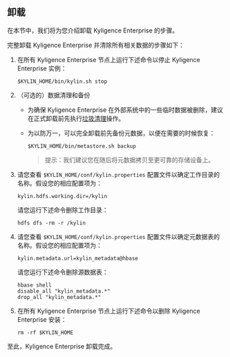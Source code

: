 ## 卸载




在本节中，我们将为您介绍卸载 Kyligence Enterprise 的步骤。

完整卸载 Kyligence Enterprise 并清除所有相关数据的步骤如下：

1. 在所有 Kyligence Enterprise 节点上运行下述命令以停止 Kyligence Enterprise 实例： 

   ```shell
   $KYLIN_HOME/bin/kylin.sh stop
   ```

2. （可选的）数据清理和备份

   - 为确保 Kyligence Enterprise 在外部系统中的一些临时数据被删除，建议在正式卸载前先执行[垃圾清理](/operation/storage_cleanup.cn.md)操作。
   - 为以防万一，可以完全卸载前先备份元数据，以便在需要的时候恢复：
      ```shell
      $KYLIN_HOME/bin/metastore.sh backup
      ```

      > 提示：我们建议您在随后将元数据拷贝至更可靠的存储设备上。

3. 请您查看 `$KYLIN_HOME/conf/kylin.properties` 配置文件以确定工作目录的名称。假设您的相应配置项为：

   ```properties
   kylin.hdfs.working.dir=/kylin
   ```

   请您运行下述命令删除工作目录：

   ```shell
   hdfs dfs -rm -r /kylin
   ```

4. 请您查看 `$KYLIN_HOME/conf/kylin.properties` 配置文件以确定元数据表的名称。假设您的相应配置项为：

   ```properties
   kylin.metadata.url=kylin_metadata@hbase
   ```

   请您运行下述命令删除源数据表：

   ```shell
   hbase shell
   disable_all "kylin_metadata.*"
   drop_all "kylin_metadata.*"
   ```

5. 在所有 Kyligence Enterprise 节点上运行下述命令以删除 Kyligence Enterprise 安装：

   ```shell
   rm -rf $KYLIN_HOME
   ```


至此，Kyligence Enterprise 卸载完成。

